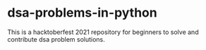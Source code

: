 # dsa-problems-in-python
This is a hacktoberfest 2021 repository for beginners to solve and contribute dsa problem solutions.